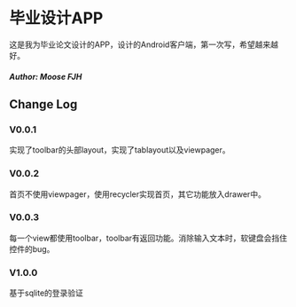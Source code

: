 # 毕业设计APP <br>
这是我为毕业论文设计的APP，设计的Android客户端，第一次写，希望越来越好。<br>
##### Author: Moose FJH<br>
## Change Log  
### V0.0.1
实现了toolbar的头部layout，实现了tablayout以及viewpager。
### V0.0.2
首页不使用viewpager，使用recycler实现首页，其它功能放入drawer中。
### V0.0.3
每一个view都使用toolbar，toolbar有返回功能。消除输入文本时，软键盘会挡住控件的bug。
### V1.0.0
基于sqlite的登录验证

